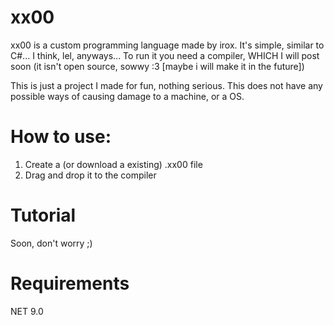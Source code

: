 # xx00
xx00 is a custom programming language made by irox. It's simple, similar to C#... I think, lel, anyways...
To run it you need a compiler, WHICH I will post soon (it isn't open source, sowwy :3 [maybe i will make it in the future])

This is just a project I made for fun, nothing serious.
This does not have any possible ways of causing damage to a machine, or a OS.

# How to use:
1. Create a (or download a existing) .xx00 file
2. Drag and drop it to the compiler


# Tutorial
Soon, don't worry ;)

# Requirements
NET 9.0
